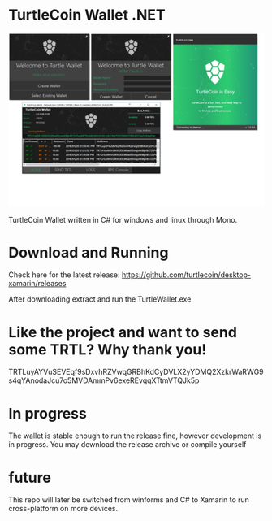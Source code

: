 # TurtleCoin Wallet .NET

![Wallet Image](./tw_gh.png)

TurtleCoin Wallet written in C# for windows and linux through Mono.

# Download and Running

Check here for the latest release: 
https://github.com/turtlecoin/desktop-xamarin/releases

After downloading extract and run the TurtleWallet.exe

# Like the project and want to send some TRTL? Why thank you!
TRTLuyAYVuSEVEqf9sDxvhRZVwqGRBhKdCyDVLX2yYDMQ2XzkrWaRWG9s4qYAnodaJcu7o5MVDAmmPv6exeREvqqXTtmVTQJk5p

# In progress

The wallet is stable enough to run the release fine, however development is in progress. You may download the release archive or compile yourself

# future

This repo will later be switched from winforms and C# to Xamarin to run cross-platform on more devices.
